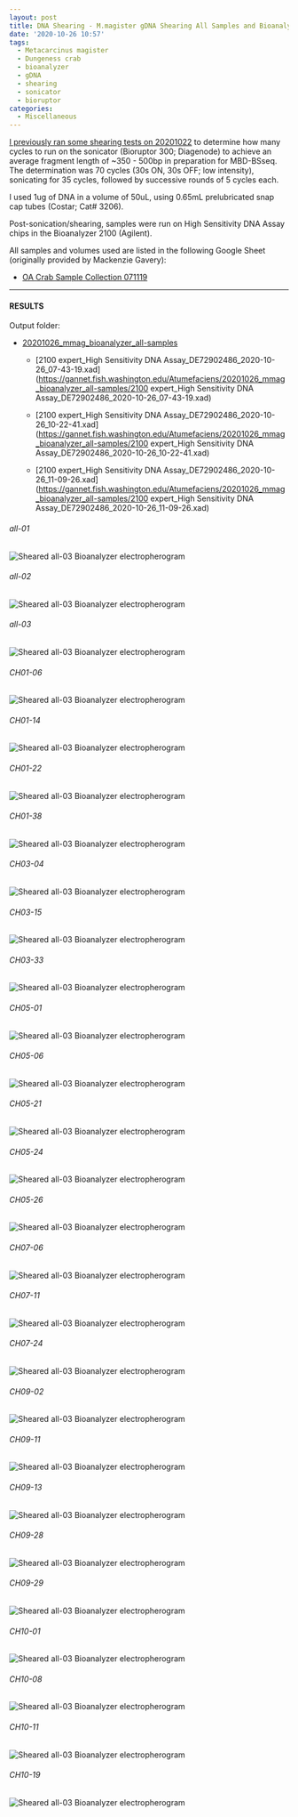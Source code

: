 ```yaml
---
layout: post
title: DNA Shearing - M.magister gDNA Shearing All Samples and Bioanalyzer
date: '2020-10-26 10:57'
tags:
  - Metacarcinus magister
  - Dungeness crab
  - bioanalyzer
  - gDNA
  - shearing
  - sonicator
  - bioruptor
categories:
  - Miscellaneous
---
```

[I previously ran some shearing tests on 20201022](https://robertslab.github.io/sams-notebook/2020/10/22/DNA-Shearing-M.magister-CH05-21-gDNA-Full-Shearing-Test-and-Bioanalyzer.html) to determine how many cycles to run on the sonicator (Bioruptor 300; Diagenode) to achieve an average fragment length of ~350 - 500bp in preparation for MBD-BSseq. The determination was 70 cycles (30s ON, 30s OFF; low intensity), sonicating for 35 cycles, followed by successive rounds of 5 cycles each.

I used 1ug of DNA in a volume of 50uL, using 0.65mL prelubricated snap cap tubes (Costar; Cat# 3206).

Post-sonication/shearing, samples were run on High Sensitivity DNA Assay chips in the Bioanalyzer 2100 (Agilent).

All samples and volumes used are listed in the following Google Sheet (originally provided by Mackenzie Gavery):

- [OA Crab Sample Collection 071119](https://docs.google.com/spreadsheets/d/1ym0XnYVts98tIUCn0kIaU6VuvqxzV7LoSx9RHwLdiIs/edit#gid=1430155532)


---

#### RESULTS

Output folder:

- [20201026_mmag_bioanalyzer_all-samples](https://gannet.fish.washington.edu/Atumefaciens/20201026_mmag_bioanalyzer_all-samples)

	- [2100 expert_High Sensitivity DNA Assay_DE72902486_2020-10-26_07-43-19.xad](https://gannet.fish.washington.edu/Atumefaciens/20201026_mmag_bioanalyzer_all-samples/2100 expert_High Sensitivity DNA Assay_DE72902486_2020-10-26_07-43-19.xad)

	- [2100 expert_High Sensitivity DNA Assay_DE72902486_2020-10-26_10-22-41.xad](https://gannet.fish.washington.edu/Atumefaciens/20201026_mmag_bioanalyzer_all-samples/2100 expert_High Sensitivity DNA Assay_DE72902486_2020-10-26_10-22-41.xad)

	- [2100 expert_High Sensitivity DNA Assay_DE72902486_2020-10-26_11-09-26.xad](https://gannet.fish.washington.edu/Atumefaciens/20201026_mmag_bioanalyzer_all-samples/2100 expert_High Sensitivity DNA Assay_DE72902486_2020-10-26_11-09-26.xad)

###### all-01

![Sheared all-03 Bioanalyzer electropherogram](https://gannet.fish.washington.edu/Atumefaciens/20201026_mmag_bioanalyzer_all-samples/20201026_mmag_bioanalyzer-electropherogram_all-01.JPG)


###### all-02

![Sheared all-03 Bioanalyzer electropherogram](https://gannet.fish.washington.edu/Atumefaciens/20201026_mmag_bioanalyzer_all-samples/20201026_mmag_bioanalyzer-electropherogram_all-02.JPG)


###### all-03

![Sheared all-03 Bioanalyzer electropherogram](https://gannet.fish.washington.edu/Atumefaciens/20201026_mmag_bioanalyzer_all-samples/20201026_mmag_bioanalyzer-electropherogram_all-03.JPG)



###### CH01-06

![Sheared all-03 Bioanalyzer electropherogram](https://gannet.fish.washington.edu/Atumefaciens/20201026_mmag_bioanalyzer_all-samples/20201026_mmag_bioanalyzer-electropherogram_CH01-06.JPG)


###### CH01-14

![Sheared all-03 Bioanalyzer electropherogram](https://gannet.fish.washington.edu/Atumefaciens/20201026_mmag_bioanalyzer_all-samples/20201026_mmag_bioanalyzer-electropherogram_CH01-14.JPG)


###### CH01-22

![Sheared all-03 Bioanalyzer electropherogram](https://gannet.fish.washington.edu/Atumefaciens/20201026_mmag_bioanalyzer_all-samples/20201026_mmag_bioanalyzer-electropherogram_CH01-22.JPG)


###### CH01-38

![Sheared all-03 Bioanalyzer electropherogram](https://gannet.fish.washington.edu/Atumefaciens/20201026_mmag_bioanalyzer_all-samples/20201026_mmag_bioanalyzer-electropherogram_CH01-38.JPG)


###### CH03-04

![Sheared all-03 Bioanalyzer electropherogram](https://gannet.fish.washington.edu/Atumefaciens/20201026_mmag_bioanalyzer_all-samples/20201026_mmag_bioanalyzer-electropherogram_CH03-04.JPG)


###### CH03-15

![Sheared all-03 Bioanalyzer electropherogram](https://gannet.fish.washington.edu/Atumefaciens/20201026_mmag_bioanalyzer_all-samples/20201026_mmag_bioanalyzer-electropherogram_CH03-15.JPG)


###### CH03-33

![Sheared all-03 Bioanalyzer electropherogram](https://gannet.fish.washington.edu/Atumefaciens/20201026_mmag_bioanalyzer_all-samples/20201026_mmag_bioanalyzer-electropherogram_CH03-33.JPG)


###### CH05-01

![Sheared all-03 Bioanalyzer electropherogram](https://gannet.fish.washington.edu/Atumefaciens/20201026_mmag_bioanalyzer_all-samples/20201026_mmag_bioanalyzer-electropherogram_CH05-01.JPG)


###### CH05-06

![Sheared all-03 Bioanalyzer electropherogram](https://gannet.fish.washington.edu/Atumefaciens/20201026_mmag_bioanalyzer_all-samples/20201026_mmag_bioanalyzer-electropherogram_CH05-06.JPG)


###### CH05-21

![Sheared all-03 Bioanalyzer electropherogram](https://gannet.fish.washington.edu/Atumefaciens/20201026_mmag_bioanalyzer_all-samples/20201026_mmag_bioanalyzer-electropherogram_CH05-21.JPG)


###### CH05-24

![Sheared all-03 Bioanalyzer electropherogram](https://gannet.fish.washington.edu/Atumefaciens/20201026_mmag_bioanalyzer_all-samples/20201026_mmag_bioanalyzer-electropherogram_CH05-24.JPG)


###### CH05-26

![Sheared all-03 Bioanalyzer electropherogram](https://gannet.fish.washington.edu/Atumefaciens/20201026_mmag_bioanalyzer_all-samples/20201026_mmag_bioanalyzer-electropherogram_CH05-26.JPG)


###### CH07-06

![Sheared all-03 Bioanalyzer electropherogram](https://gannet.fish.washington.edu/Atumefaciens/20201026_mmag_bioanalyzer_all-samples/20201026_mmag_bioanalyzer-electropherogram_CH07-06.JPG)


###### CH07-11

![Sheared all-03 Bioanalyzer electropherogram](https://gannet.fish.washington.edu/Atumefaciens/20201026_mmag_bioanalyzer_all-samples/20201026_mmag_bioanalyzer-electropherogram_CH07-11.JPG)


###### CH07-24

![Sheared all-03 Bioanalyzer electropherogram](https://gannet.fish.washington.edu/Atumefaciens/20201026_mmag_bioanalyzer_all-samples/20201026_mmag_bioanalyzer-electropherogram_CH07-24.JPG)


###### CH09-02

![Sheared all-03 Bioanalyzer electropherogram](https://gannet.fish.washington.edu/Atumefaciens/20201026_mmag_bioanalyzer_all-samples/20201026_mmag_bioanalyzer-electropherogram_CH09-02.JPG)


###### CH09-11

![Sheared all-03 Bioanalyzer electropherogram](https://gannet.fish.washington.edu/Atumefaciens/20201026_mmag_bioanalyzer_all-samples/20201026_mmag_bioanalyzer-electropherogram_CH09-11.JPG)


###### CH09-13

![Sheared all-03 Bioanalyzer electropherogram](https://gannet.fish.washington.edu/Atumefaciens/20201026_mmag_bioanalyzer_all-samples/20201026_mmag_bioanalyzer-electropherogram_CH09-13.JPG)


###### CH09-28

![Sheared all-03 Bioanalyzer electropherogram](https://gannet.fish.washington.edu/Atumefaciens/20201026_mmag_bioanalyzer_all-samples/20201026_mmag_bioanalyzer-electropherogram_CH09-28.JPG)


###### CH09-29

![Sheared all-03 Bioanalyzer electropherogram](https://gannet.fish.washington.edu/Atumefaciens/20201026_mmag_bioanalyzer_all-samples/20201026_mmag_bioanalyzer-electropherogram_CH09-29.JPG)


###### CH10-01

![Sheared all-03 Bioanalyzer electropherogram](https://gannet.fish.washington.edu/Atumefaciens/20201026_mmag_bioanalyzer_all-samples/20201026_mmag_bioanalyzer-electropherogram_CH10-01.JPG)


###### CH10-08

![Sheared all-03 Bioanalyzer electropherogram](https://gannet.fish.washington.edu/Atumefaciens/20201026_mmag_bioanalyzer_all-samples/20201026_mmag_bioanalyzer-electropherogram_CH10-08.JPG)


###### CH10-11

![Sheared all-03 Bioanalyzer electropherogram](https://gannet.fish.washington.edu/Atumefaciens/20201026_mmag_bioanalyzer_all-samples/20201026_mmag_bioanalyzer-electropherogram_CH10-11.JPG)


###### CH10-19

![Sheared all-03 Bioanalyzer electropherogram](https://gannet.fish.washington.edu/Atumefaciens/20201026_mmag_bioanalyzer_all-samples/20201026_mmag_bioanalyzer-electropherogram_CH10-19.JPG)
